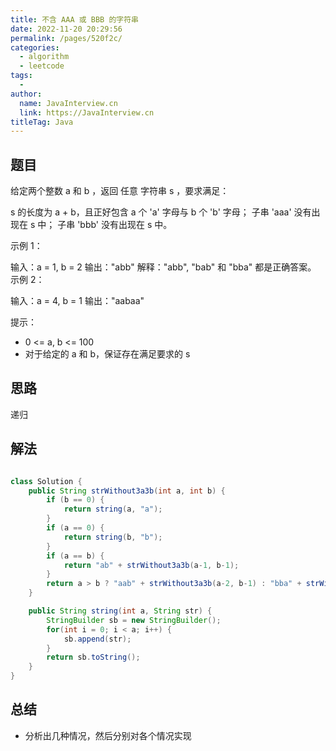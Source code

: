 ```yaml
---
title: 不含 AAA 或 BBB 的字符串
date: 2022-11-20 20:29:56
permalink: /pages/520f2c/
categories:
  - algorithm
  - leetcode
tags:
  - 
author: 
  name: JavaInterview.cn
  link: https://JavaInterview.cn
titleTag: Java
---
```


## 题目

给定两个整数 a 和 b ，返回 任意 字符串 s ，要求满足：

s 的长度为 a + b，且正好包含 a 个 'a' 字母与 b 个 'b' 字母；
子串 'aaa' 没有出现在 s 中；
子串 'bbb' 没有出现在 s 中。
 

示例 1：

输入：a = 1, b = 2
输出："abb"
解释："abb", "bab" 和 "bba" 都是正确答案。
示例 2：

输入：a = 4, b = 1
输出："aabaa"
 

提示：

- 0 <= a, b <= 100
- 对于给定的 a 和 b，保证存在满足要求的 s 


## 思路

递归

## 解法
```java

class Solution {
    public String strWithout3a3b(int a, int b) {
        if (b == 0) {
            return string(a, "a");
        }
        if (a == 0) {
            return string(b, "b");
        }
        if (a == b) {
            return "ab" + strWithout3a3b(a-1, b-1);
        }
        return a > b ? "aab" + strWithout3a3b(a-2, b-1) : "bba" + strWithout3a3b(a-1, b-2);
    }

    public String string(int a, String str) {
        StringBuilder sb = new StringBuilder();
        for(int i = 0; i < a; i++) {
            sb.append(str);
        }
        return sb.toString();
    }
}
```

## 总结

- 分析出几种情况，然后分别对各个情况实现 
